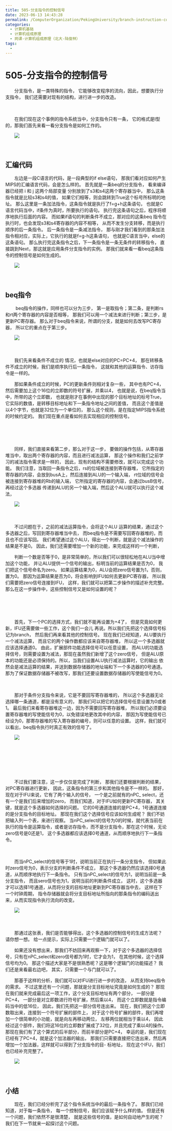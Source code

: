 ```yaml
---
title: 505-分支指令的控制信号
date: 2023-06-13 14:43:28
permalink: /ComputerOrganization/PekingUniversity/branch-instruction-control-signal
categories:
  - 计算机基础
  - 计算机组成原理
  - 网课-计算机组成原理（北大-陆俊林）
tags:
  - 
---
```

# 505-分支指令的控制信号

　　分支指令，是一类特殊的指令， 它能够改变程序的流向，因此，想要执行分支指令， 我们还需要对现有的结构，进行进一步的改造。  
<!-- more -->
　　‍

　　在我们现在这个事例的指令系统当中，分支指令只有一条， 它的格式是I型的，那我们首先来看一看分支指令是如何工作的。 

　　![](https://image.peterjxl.com/blog/image-20220920205527-iw9p0dw.png)

　　‍

## 汇编代码

　　左边是一段C语言的代码，是一段典型的if else语句， 那我们看对应如何产生MIPS的汇编语言代码，会是怎么样的。 首先就是一条beq的分支指令， 看来编译器已经把 i 和 j 这两个局部变量 分别放到了s3和s4这两个寄存器当中， 那么这条指令就是比较s3和s4的值， 如果它们相等，则会跳转到True这个标号所标明的地址。 那么这里是一条加法指令，这条指令就是执行了f=g+h这条语句， 也就是C语言代码当中，if条件为真时，所要执行的语句。 执行完这条语句之后，程序将顺序地执行后面的内容。 而如果if语句的判断条件不成立，那对应的这条beq 指令在执行时，也会发现s3和s4寄存器的内容不相等， 从而不发生分支转移，而是执行顺序的后一条指令。 后一条指令是一条减法指令， 那与刚才我们看到的那条加法指令相对应，实际上，它执行的就是f=g-h这条语句， 也就是C语言当中，else的这条语句。 那么执行完这条指令之后，下一条指令是一条无条件的转移指令， 直接跳到Next，那这就是应用条件分支指令的实例。 那我们就来看一看beq这条指令的控制信号是如何生成的。

　　![](https://image.peterjxl.com/blog/image-20220920205659-d3hbfuu.png)

　　‍

##  beq指令

　　 beq指令的操作，同样也可以分为三步， 第一是取指令；第二条，是判断rs和rt两个寄存器的内容是否相等， 那我们可以用一个减法来进行判断；第三步，是更新PC寄存器。 那么对于beq指令来说，所谓的分支，就是如何去改写PC寄存器， 所以它的重点在于第三步。

　　![](https://image.peterjxl.com/blog/image-20220920205736-kkhw0r7.png)

　　‍

　　我们先来看条件不成立的 情况，也就是else对应的PC=PC+4， 那在转移条件不成立的时候，我们是顺序执行后一条指令， 这就和其他的运算指令、访存指令是一样的。 

　　那如果条件成立的时候，PC的更新条件则相对复杂一些， 其中也有PC+4，然后需要加上这个16位的立即数的符号扩展，并乘以4， 也就是说，在beq指令当中，所带的这个立即数， 也就是刚才在事例中出现的那个目标地址的标号True， 它实际的数值，是转移目标地址和下一条指令地址之间的差值， 而且这个差值是以4个字节，也就是32位为一个单位的， 那么这个规则，是在指定MIPS指令系统的时候约定的。 我们现在重点是看如何去实现相应的控制信号。 

　　‍

　　‍

　　同样，我们直接来看第二步，那么对于这一步， 要做的操作包括，从寄存器堆当中，取出两个寄存器的内容，而且进行减法运算， 那这个操作和我们之前学习的减法指令需求是一样的， 因此，现有的结构不需要修改，就可以完成这个功能。 我们注意，当取回一条指令之后，rs的位域被连接到寄存器堆， 它所指定的寄存器的内容，会放到busA上，然后连接到ALU的一个输入端， rt位域的信号会被连接到寄存器堆的Rb的输入端， 它所指定的寄存器的内容，会通过busB信号，再经过这个多选器 传递到ALU的另一个输入端，然后这个ALU就可以执行这个减法， 

　　![](https://image.peterjxl.com/blog/image-20220920212227-26avuun.png)

　　‍

　　不过问题在于，之前的减法运算指令，会将这个ALU 运算的结果，通过这个多选器之后，写回到寄存器堆当中去， 而beq指令是不需要写回寄存器堆的，而且也不应该写回。 我们希望通过这个ALU，得出一个判断，就是这个减法操作的结果是不是0。 因此，我们还需要增加一个新的功能，来完成这样的一个判断， 

　　判断一个数是否等于0，是非常简单的，所以我们可以很轻松地在ALU当中增加这个功能， 并让ALU提供一个信号的输出，标明当前的运算结果是否为0， 我们把这个信号命名为zero。 如果运算结果为0，ALU会把zero信号置为1，否则，置为0。 那因为运算结果是否为0，将会影响到IFU如何去更新PC寄存器， 所以我们需要把zero信号连接到IFU， 这样，我们就可以把第二步操作的描述补充完整。 那么在这一步操作中，这些控制信号又是如何设置的呢？ 

　　‍

　　‍

　　首先，下一个PC的选择方式，我们就不能再设置为+4了， 但是究竟如何更新，IFU还需要做一些工作，这个我们一会儿 再说。所以我们先把这个选择信号标记为branch， 然后我们再来看其他的控制信号。 现在我们已经知道，ALU要执行一个减法运算， 而且它的两个操作数都应该来自寄存器堆， 所以这一个多选器就应该选择通道0。 由此，扩展部件功能选择信号可以任意设置， 而ALU的功能选择信号，则需要设置为减法，那现在虽然我们新增了这个zero信号， 但是ALU原本的功能还是必须保持的。所以，当我们设置ALU执行减法运算时，它的输出 依然会是减法运算的结果，并送到数据存储器的地址端和下一个多选器的0号通道。 那为了保证数据存储器不被改写，那我们还要设置数据存储器的写使能信号为0。 

　　‍

　　那对于条件分支指令来说，它是不要回写寄存器堆的， 所以这个多选器无论选择哪一条通道，都是没有意义的， 那我们可以把它的选择信号任意设置为0或者1。 最后我们来看寄存器堆这一边，因为不需要回写寄存器堆， 所以我们必须要设置寄存器堆的写使能信号为0，以免错误地更改其中的内容， 那因为写使能信号已经设为0，那寄存器堆的写入寄存器的编号，则可以任意的设置。 这样，我们就可以看出，beq指令执行时真正有效的信号了。 

　　![](https://image.peterjxl.com/blog/image-20220920212525-h9n4zz8.png)

　　‍

　　‍

　　‍

　　不过我们要注意，这一步仅仅是完成了判断， 那我们还要根据判断的结果，对PC寄存器进行更新， 因此，这条指令的第三步和其他指令是不一样的。 那好，现在对于IFU来说，它有了两个输入的信号， 一个是之前就有的nPC_ select，还有一个是我们后来增加的zero， 而我们知道，对于IFU如何更新PC寄存器， 其关键，就是这个多选器如何选择的问题。 它的0号通道连接的是PC+4，1号通道连接的是分支指令的目标地址。 那现在我们这个选择信号应该如何生成呢？ 我们不妨把输入列一个表，来进行观察。 当nPC_select的信号为0的时候，就代表当前在执行的指令是运算指令，或者是访存指令，而不是分支指令，那在这个时候，无论zero信号是0还是1， 这个多选器都应该选择0号通道，从而顺序地执行下一条指令。 

　　‍

　　而当nPC_select的信号等于1时，说明当前正在执行一条分支指令， 但如果此时zero信号为0，表示分支的判断条件不成立， 那这个多选器仍然应该选择0号通道，从而顺序地执行下一条指令。 只有当nPC_select的信号为1，说明当前是一条分支指令， 而且sero信号也为1，说明当前的判断条件成立， 这时，这个多选器才可以选择1号通道，从而将分支的目标地址更新到PC寄存器当中去， 这样在下一个时钟周期， 指令存储器就会将分支目标地址所指向的那条指令的编码送出来，从而实现指令执行流向的改变。 

　　![](https://image.peterjxl.com/blog/image-20220920212712-hc7aqvt.png)

　　‍

　　那通过这张表，我们是否能够得出，这个多选器的控制信号的生成方法呢？ 请你想一想。 给一点提示，实际上只需要一个逻辑门就可以了。 

　　如果还没有想出来，那我们不妨回来再观察一下，对于这个多选器的选择信号，只有在nPC_select和zero信号都为1时，它才会为1， 在其他时候，这个选择信号均为0。 那这个描述大家是不是很熟悉呢？这是哪个逻辑门的功能描述？ 我们还是来看最右边吧， 其实，只需要一个与门就可以了。 

　　那基于这样的分析，我们就可以对IFU进行进一步的改造， 从而支持beq指令的需求。 不过这里还有一个问题，那就是分支目标地址究竟是如何生成的？ 那现在我们就来完成最后这一项工作，这个分支目标地址有两个部分， 一部分是PC+4， 一部分是对立即数进行符号扩展，然后乘以4， 而这个立即数就是指令编码当中的低16位， 因此，我们先把这一部分信号连出来。 现在，我们把这个立即数取出来，连接到一个符号扩展的部件上， 对于这个符号扩展的部件，我们再增加一个很简单的小功能，就是向左再移动两位， 左移两位就相当于乘以4， 因此经过这个部件，我们将这16位的立即数扩展成了32位，并且完成了乘以4的操作。 那现在我们有了这个算式的后半部分，而前半部分是PC+4， 幸运的是，我们现在已经有了PC+4，就是这个加法器的输出， 那我们只需要直接把它连出来，然后再增加一个加法器，这样就可以得到了分支指令的目- 标地址， 现在这个IFU，我们也已经补充完整了。

　　![](https://image.peterjxl.com/blog/image-20220920212933-9kja3cn.png)

　　

## 小结

　　现在，我们已经分析完了这个指令系统当中的最后一条指令了。 那我们已经知道，对于每一条指令， 每一个控制信号，我们应该赋予什么样的值。 但是还有一个问题，我们依然不是很清楚， 就是这些信号的值，是如何自动地产生的呢？ 我们在下一节就来一起探讨这个问题。
